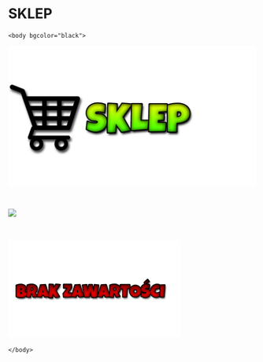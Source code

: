 # SKLEP
<html>
	<head>
		<title></title>
	</head>

	<body bgcolor="black">

<center><p><img src="SKLEP.png" width="600"></p></center>

<br>
<a href="https://wwwstrona.github.io/SANTOS/" target="_blank">
<p><img src="POWRÓT.png" width="250"></p>
</a>

<br>
<a href="https://wwwstrona.github.io/SANTOSSHOP/" target="_blank">
<p><img src="BRAKZAWARTOSCI.png" width="350"></p>
</a>



	</body>
</html>

